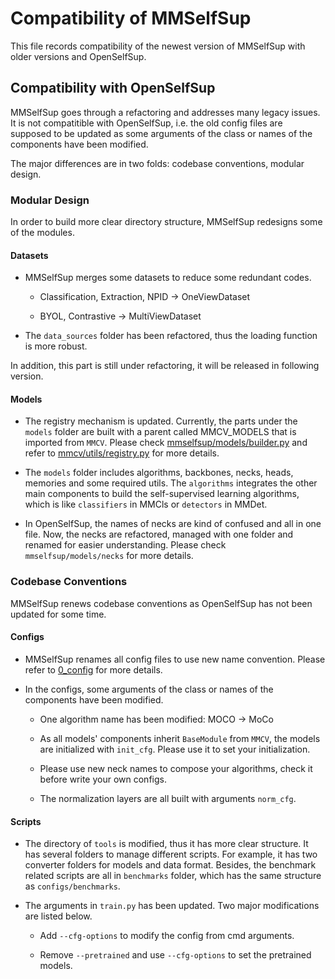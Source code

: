 # Compatibility of MMSelfSup

This file records compatibility of the newest version of MMSelfSup with older versions and OpenSelfSup.

## Compatibility with OpenSelfSup

MMSelfSup goes through a refactoring and addresses many legacy issues. It is not compatitible with OpenSelfSup, i.e. the old config files are supposed to be updated as some arguments of the class or names of the components have been modified.

The major differences are in two folds: codebase conventions, modular design.

### Modular Design

In order to build more clear directory structure, MMSelfSup redesigns some of the modules.

#### Datasets

- MMSelfSup merges some datasets to reduce some redundant codes.

  - Classification, Extraction, NPID -> OneViewDataset

  - BYOL, Contrastive -> MultiViewDataset

- The `data_sources` folder has been refactored, thus the loading function is more robust.

In addition, this part is still under refactoring, it will be released in following version.

#### Models

- The registry mechanism is updated. Currently, the parts under the `models` folder are built with a parent called MMCV_MODELS that is imported from `MMCV`. Please check [mmselfsup/models/builder.py](../mmselfsup/models/builder.py) and refer to [mmcv/utils/registry.py](https://github.com/open-mmlab/mmcv/blob/master/mmcv/utils/registry.py) for more details.

- The `models` folder includes algorithms, backbones, necks, heads, memories and some required utils. The `algorithms` integrates the other main components to build the self-supervised learning algorithms, which is like `classifiers` in MMCls or `detectors` in MMDet.

- In OpenSelfSup, the names of necks are kind of confused and all in one file. Now, the necks are refactored, managed with one folder and renamed for easier understanding. Please check `mmselfsup/models/necks` for more details.

### Codebase Conventions

MMSelfSup renews codebase conventions as OpenSelfSup has not been updated for some time.

#### Configs

- MMSelfSup renames all config files to use new name convention. Please refer to [0_config](./tutorials/0_config.md) for more details.

- In the configs, some arguments of the class or names of the components have been modified.

  - One algorithm name has been modified: MOCO -> MoCo

  - As all models' components inherit `BaseModule` from `MMCV`, the models are initialized with `init_cfg`. Please use it to set your initialization.

  - Please use new neck names to compose your algorithms, check it before write your own configs.

  - The normalization layers are all built with arguments `norm_cfg`.

#### Scripts

- The directory of `tools` is modified, thus it has more clear structure. It has several folders to manage different scripts. For example, it has two converter folders for models and data format. Besides, the benchmark related scripts are all in `benchmarks` folder, which has the same structure as `configs/benchmarks`.

- The arguments in `train.py` has been updated. Two major modifications are listed below.

  - Add `--cfg-options` to modify the config from cmd arguments.

  - Remove `--pretrained` and use `--cfg-options` to set the pretrained models.
